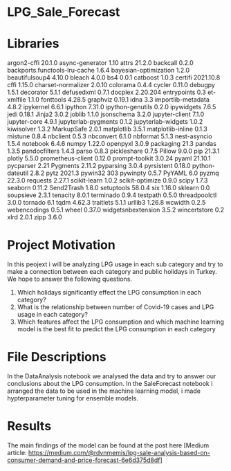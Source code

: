 # LPG_Sale_Forecast

# Libraries
argon2-cffi                   20.1.0
async-generator               1.10
attrs                         21.2.0
backcall                      0.2.0
backports.functools-lru-cache 1.6.4
bayesian-optimization         1.2.0
beautifulsoup4                4.10.0
bleach                        4.0.0
bs4                           0.0.1
catboost                      1.0.3
certifi                       2021.10.8
cffi                          1.15.0
charset-normalizer            2.0.10
colorama                      0.4.4
cycler                        0.11.0
debugpy                       1.5.1
decorator                     5.1.1
defusedxml                    0.7.1
docplex                       2.20.204
entrypoints                   0.3
et-xmlfile                    1.1.0
fonttools                     4.28.5
graphviz                      0.19.1
idna                          3.3
importlib-metadata            4.8.2
ipykernel                     6.6.1
ipython                       7.31.0
ipython-genutils              0.2.0
ipywidgets                    7.6.5
jedi                          0.18.1
Jinja2                        3.0.2
joblib                        1.1.0
jsonschema                    3.2.0
jupyter-client                7.1.0
jupyter-core                  4.9.1
jupyterlab-pygments           0.1.2
jupyterlab-widgets            1.0.2
kiwisolver                    1.3.2
MarkupSafe                    2.0.1
matplotlib                    3.5.1
matplotlib-inline             0.1.3
mistune                       0.8.4
nbclient                      0.5.3
nbconvert                     6.1.0
nbformat                      5.1.3
nest-asyncio                  1.5.4
notebook                      6.4.6
numpy                         1.22.0
openpyxl                      3.0.9
packaging                     21.3
pandas                        1.3.5
pandocfilters                 1.4.3
parso                         0.8.3
pickleshare                   0.7.5
Pillow                        9.0.0
pip                           21.3.1
plotly                        5.5.0
prometheus-client             0.12.0
prompt-toolkit                3.0.24
pyaml                         21.10.1
pycparser                     2.21
Pygments                      2.11.2
pyparsing                     3.0.4
pyrsistent                    0.18.0
python-dateutil               2.8.2
pytz                          2021.3
pywin32                       303
pywinpty                      0.5.7
PyYAML                        6.0
pyzmq                         22.3.0
requests                      2.27.1
scikit-learn                  1.0.2
scikit-optimize               0.9.0
scipy                         1.7.3
seaborn                       0.11.2
Send2Trash                    1.8.0
setuptools                    58.0.4
six                           1.16.0
sklearn                       0.0
soupsieve                     2.3.1
tenacity                      8.0.1
terminado                     0.9.4
testpath                      0.5.0
threadpoolctl                 3.0.0
tornado                       6.1
tqdm                          4.62.3
traitlets                     5.1.1
urllib3                       1.26.8
wcwidth                       0.2.5
webencodings                  0.5.1
wheel                         0.37.0
widgetsnbextension            3.5.2
wincertstore                  0.2
xlrd                          2.0.1
zipp                          3.6.0


# Project Motivation
In this peojext i will be analyzing LPG usage in each sub category and try to make a connection between each category and public holidays in Turkey. We hope to answer the following questions.
1.	Which holidays significantly effect the LPG consumption in each category?
2.	What is the relationship between number of Covid-19 cases and LPG usage in each category?
3.	Which features affect the LPG consumption and which machine learning model is the best fit to predict the LPG consumption in each category


# File Descriptions

In the DataAnalysis notebook we analysed the data and try to answer our conclusions about the LPG consumption.
In the SaleForecast notebook i arranged the data to be used in the machine learning model, i made hypterparameter tuning for ensemble models.

# Results
The main findings of the model can be found at the post here [Medium article: https://medium.com/@rdvnmemis/lpg-sale-analysis-based-on-consumer-demand-and-price-forecast-6e6d375d8df]

